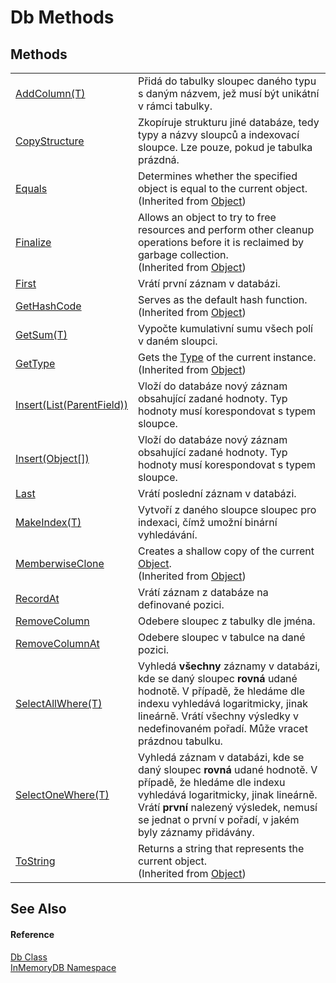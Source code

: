 # Db Methods




## Methods
<table>
<tr>
<td><a href="90b943ae-3a70-df98-1589-7e8bc9252535">AddColumn(T)</a></td>
<td>Přidá do tabulky sloupec daného typu s daným názvem, jež musí být unikátní v rámci tabulky.</td></tr>
<tr>
<td><a href="1e79d566-eba0-9195-d2d2-89783a180e74">CopyStructure</a></td>
<td>Zkopíruje strukturu jiné databáze, tedy typy a názvy sloupců a indexovací sloupce. Lze pouze, pokud je tabulka prázdná.</td></tr>
<tr>
<td><a href="https://learn.microsoft.com/dotnet/api/system.object.equals#system-object-equals(system-object)" target="_blank" rel="noopener noreferrer">Equals</a></td>
<td>Determines whether the specified object is equal to the current object.<br />(Inherited from <a href="https://learn.microsoft.com/dotnet/api/system.object" target="_blank" rel="noopener noreferrer">Object</a>)</td></tr>
<tr>
<td><a href="https://learn.microsoft.com/dotnet/api/system.object.finalize#system-object-finalize" target="_blank" rel="noopener noreferrer">Finalize</a></td>
<td>Allows an object to try to free resources and perform other cleanup operations before it is reclaimed by garbage collection.<br />(Inherited from <a href="https://learn.microsoft.com/dotnet/api/system.object" target="_blank" rel="noopener noreferrer">Object</a>)</td></tr>
<tr>
<td><a href="b0934a8d-6bb2-c19f-99c0-cd0c2eefbef9">First</a></td>
<td>Vrátí první záznam v databázi.</td></tr>
<tr>
<td><a href="https://learn.microsoft.com/dotnet/api/system.object.gethashcode#system-object-gethashcode" target="_blank" rel="noopener noreferrer">GetHashCode</a></td>
<td>Serves as the default hash function.<br />(Inherited from <a href="https://learn.microsoft.com/dotnet/api/system.object" target="_blank" rel="noopener noreferrer">Object</a>)</td></tr>
<tr>
<td><a href="f479177b-80fb-053d-15f8-27fc8971910c">GetSum(T)</a></td>
<td>Vypočte kumulativní sumu všech polí v daném sloupci.</td></tr>
<tr>
<td><a href="https://learn.microsoft.com/dotnet/api/system.object.gettype#system-object-gettype" target="_blank" rel="noopener noreferrer">GetType</a></td>
<td>Gets the <a href="https://learn.microsoft.com/dotnet/api/system.type" target="_blank" rel="noopener noreferrer">Type</a> of the current instance.<br />(Inherited from <a href="https://learn.microsoft.com/dotnet/api/system.object" target="_blank" rel="noopener noreferrer">Object</a>)</td></tr>
<tr>
<td><a href="850c4750-5574-a15d-0f38-0d812fc2f0b7">Insert(List(ParentField))</a></td>
<td>Vloží do databáze nový záznam obsahující zadané hodnoty. Typ hodnoty musí korespondovat s typem sloupce.</td></tr>
<tr>
<td><a href="7c1699c8-ebae-eecb-5876-8d68492627a7">Insert(Object[])</a></td>
<td>Vloží do databáze nový záznam obsahující zadané hodnoty. Typ hodnoty musí korespondovat s typem sloupce.</td></tr>
<tr>
<td><a href="2e4e2022-3687-d2e2-00d8-f67bac80e85f">Last</a></td>
<td>Vrátí poslední záznam v databázi.</td></tr>
<tr>
<td><a href="015236ac-c898-2e62-26d1-b4fc45ea39c3">MakeIndex(T)</a></td>
<td>Vytvoří z daného sloupce sloupec pro indexaci, čímž umožní binární vyhledávání.</td></tr>
<tr>
<td><a href="https://learn.microsoft.com/dotnet/api/system.object.memberwiseclone#system-object-memberwiseclone" target="_blank" rel="noopener noreferrer">MemberwiseClone</a></td>
<td>Creates a shallow copy of the current <a href="https://learn.microsoft.com/dotnet/api/system.object" target="_blank" rel="noopener noreferrer">Object</a>.<br />(Inherited from <a href="https://learn.microsoft.com/dotnet/api/system.object" target="_blank" rel="noopener noreferrer">Object</a>)</td></tr>
<tr>
<td><a href="12f616d6-7f1b-9c96-e44a-2397b87b220c">RecordAt</a></td>
<td>Vrátí záznam z databáze na definované pozici.</td></tr>
<tr>
<td><a href="1f0b9c9c-3c7a-d1cd-7b6b-61741a0a061c">RemoveColumn</a></td>
<td>Odebere sloupec z tabulky dle jména.</td></tr>
<tr>
<td><a href="fdfe873b-86ef-44aa-4b3d-b440b17033e2">RemoveColumnAt</a></td>
<td>Odebere sloupec v tabulce na dané pozici.</td></tr>
<tr>
<td><a href="719ba15c-dda1-1096-8c0d-9cdaef65c715">SelectAllWhere(T)</a></td>
<td>Vyhledá <b>všechny</b> záznamy v databázi, kde se daný sloupec <b>rovná</b> udané hodnotě. V případě, že hledáme dle indexu vyhledává logaritmicky, jinak lineárně. Vrátí všechny výsledky v nedefinovaném pořadí. Může vracet prázdnou tabulku.</td></tr>
<tr>
<td><a href="9a827cf0-c1e7-d1f5-1ea5-4aab897f6e30">SelectOneWhere(T)</a></td>
<td>Vyhledá záznam v databázi, kde se daný sloupec <b>rovná</b> udané hodnotě. V případě, že hledáme dle indexu vyhledává logaritmicky, jinak lineárně. Vrátí <b>první</b> nalezený výsledek, nemusí se jednat o první v pořadí, v jakém byly záznamy přidávány.</td></tr>
<tr>
<td><a href="https://learn.microsoft.com/dotnet/api/system.object.tostring#system-object-tostring" target="_blank" rel="noopener noreferrer">ToString</a></td>
<td>Returns a string that represents the current object.<br />(Inherited from <a href="https://learn.microsoft.com/dotnet/api/system.object" target="_blank" rel="noopener noreferrer">Object</a>)</td></tr>
</table>

## See Also


#### Reference
<a href="072256a6-4e86-2a0a-723b-934e64bcdb43">Db Class</a>  
<a href="044e8d7f-0f94-a8b4-bd65-529f6359fdf7">InMemoryDB Namespace</a>  
